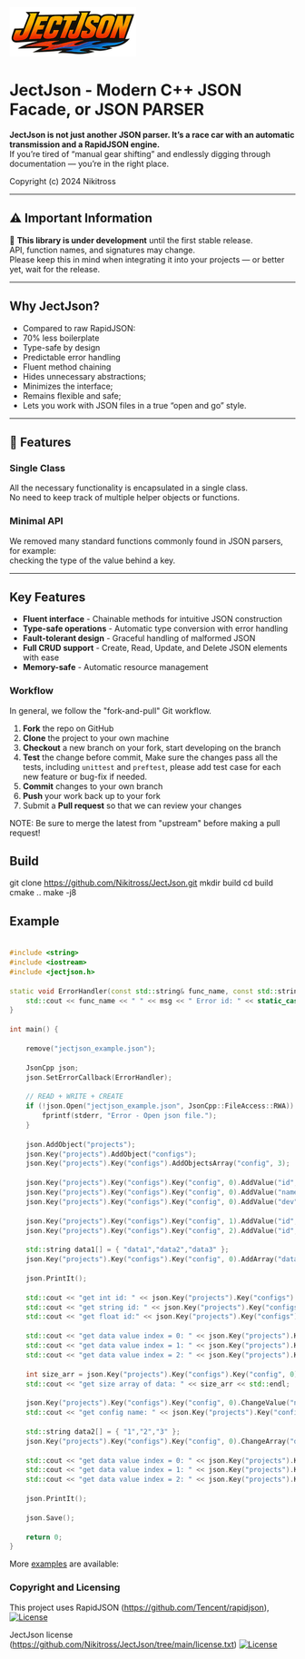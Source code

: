 ﻿![JectJson logo](doc/logo/jectjson_logo.png)

# JectJson - Modern C++ JSON Facade, or JSON PARSER

**JectJson is not just another JSON parser. It’s a race car with an automatic transmission and a RapidJSON engine.**  
If you’re tired of “manual gear shifting” and endlessly digging through documentation — you’re in the right place.


Copyright (c) 2024 Nikitross

---

## ⚠️ Important Information

📌 **This library is under development** until the first stable release.  
API, function names, and signatures may change.  
Please keep this in mind when integrating it into your projects — or better yet, wait for the release.

---

## Why JectJson?

- Compared to raw RapidJSON:
- 70% less boilerplate
- Type-safe by design
- Predictable error handling
- Fluent method chaining
- Hides unnecessary abstractions;
- Minimizes the interface;
- Remains flexible and safe;
- Lets you work with JSON files in a true “open and go” style.

---

## 🧰 Features

### Single Class
All the necessary functionality is encapsulated in a single class.  
No need to keep track of multiple helper objects or functions.

### Minimal API
We removed many standard functions commonly found in JSON parsers, for example:  
checking the type of the value behind a key.

---

## Key Features

- **Fluent interface**      - Chainable methods for intuitive JSON construction
- **Type-safe operations**  - Automatic type conversion with error handling
- **Fault-tolerant design** - Graceful handling of malformed JSON
- **Full CRUD support**     - Create, Read, Update, and Delete JSON elements with ease
- **Memory-safe**           - Automatic resource management

### Workflow

In general, we follow the "fork-and-pull" Git workflow.

 1. **Fork** the repo on GitHub
 2. **Clone** the project to your own machine
 3. **Checkout** a new branch on your fork, start developing on the branch
 4. **Test** the change before commit, Make sure the changes pass all the tests, including `unittest` and `preftest`, please add test case for each new feature or bug-fix if needed.
 5. **Commit** changes to your own branch
 6. **Push** your work back up to your fork
 7. Submit a **Pull request** so that we can review your changes

NOTE: Be sure to merge the latest from "upstream" before making a pull request!

## Build

git clone https://github.com/Nikitross/JectJson.git
mkdir build
cd build
cmake .. 
make -j8

## Example

~~~~~~~~~~cpp

#include <string>
#include <iostream>
#include <jectjson.h>

static void ErrorHandler(const std::string& func_name, const std::string& msg, JsonCpp::ErrorCode error) {
	std::cout << func_name << " " << msg << " Error id: " << static_cast<int>(error) << std::endl;
}

int main() {

	remove("jectjson_example.json");
		
	JsonCpp json;
	json.SetErrorCallback(ErrorHandler);
	
	// READ + WRITE + CREATE
	if (!json.Open("jectjson_example.json", JsonCpp::FileAccess::RWA)) {
		fprintf(stderr, "Error - Open json file.");
	}

	json.AddObject("projects");
	json.Key("projects").AddObject("configs");
	json.Key("projects").Key("configs").AddObjectsArray("config", 3);

	json.Key("projects").Key("configs").Key("config", 0).AddValue("id", 1);
	json.Key("projects").Key("configs").Key("config", 0).AddValue("name", "config name");
	json.Key("projects").Key("configs").Key("config", 0).AddValue("dev", "usb");

	json.Key("projects").Key("configs").Key("config", 1).AddValue("id", "2");
	json.Key("projects").Key("configs").Key("config", 2).AddValue("id", 3.433333333);

	std::string data1[] = { "data1","data2","data3" };
	json.Key("projects").Key("configs").Key("config", 0).AddArray("data", data1, 3);

	json.PrintIt();

	std::cout << "get int id: " << json.Key("projects").Key("configs").Key("config", 0).GetValue<int>("id") << std::endl;
	std::cout << "get string id: " << json.Key("projects").Key("configs").Key("config", 1).GetValue<std::string>("id") << std::endl;
	std::cout << "get float id:" << json.Key("projects").Key("configs").Key("config", 2).GetValue<float>("id") << std::endl;

	std::cout << "get data value index = 0: " << json.Key("projects").Key("configs").Key("config", 0).GetValue<std::string>("data", 0) << std::endl;
	std::cout << "get data value index = 1: " << json.Key("projects").Key("configs").Key("config", 0).GetValue<std::string>("data", 1) << std::endl;
	std::cout << "get data value index = 2: " << json.Key("projects").Key("configs").Key("config", 0).GetValue<std::string>("data", 2) << std::endl;

	int size_arr = json.Key("projects").Key("configs").Key("config", 0).GetSizeArray("data");
	std::cout << "get size array of data: " << size_arr << std::endl;

	json.Key("projects").Key("configs").Key("config", 0).ChangeValue("name", "JectJson config");
	std::cout << "get config name: " << json.Key("projects").Key("configs").Key("config", 0).GetValue<std::string>("name") << std::endl;

	std::string data2[] = { "1","2","3" };
	json.Key("projects").Key("configs").Key("config", 0).ChangeArray("data", data2, 3);

	std::cout << "get data value index = 0: " << json.Key("projects").Key("configs").Key("config", 0).GetValue<std::string>("data", 0) << std::endl;
	std::cout << "get data value index = 1: " << json.Key("projects").Key("configs").Key("config", 0).GetValue<std::string>("data", 1) << std::endl;
	std::cout << "get data value index = 2: " << json.Key("projects").Key("configs").Key("config", 0).GetValue<std::string>("data", 2) << std::endl;

	json.PrintIt();

	json.Save();

	return 0;
}
~~~~~~~~~~

More [examples](https://github.com/Nikitross/JectJson/tree/main/example) are available:

### Copyright and Licensing

This project uses RapidJSON (https://github.com/Tencent/rapidjson),
[![License](https://img.shields.io/badge/License-MIT-blue.svg)](https://opensource.org/licenses/MIT)

JectJson license (https://github.com/Nikitross/JectJson/tree/main/license.txt)
[![License](https://img.shields.io/badge/License-MIT-blue.svg)](https://opensource.org/licenses/MIT)

<!--
Keywords: JSON parser, C++ JSON library, lightweight JSON, embedded JSON, JSON for IoT, JSON reader, JSON writer, JSON manipulation , rapidjson , cplusplus, json-library, cpp17, json
-->